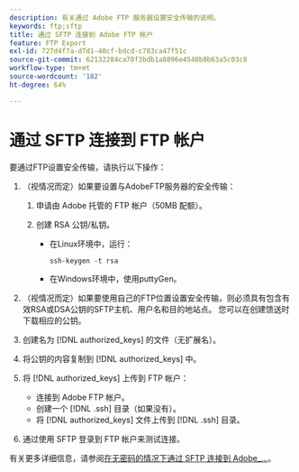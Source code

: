 ```yaml
---
description: 有关通过 Adobe FTP 服务器设置安全传输的说明。
keywords: ftp;sftp
title: 通过 SFTP 连接到 Adobe FTP 帐户
feature: FTP Export
exl-id: 727d4f7a-d7d1-40cf-bdcd-c783ca47f51c
source-git-commit: 62132284ca70f3bdb1a8896e4548b8b63a5c03c8
workflow-type: tm+mt
source-wordcount: '182'
ht-degree: 64%

---
```


# 通过 SFTP 连接到 FTP 帐户

要通过FTP设置安全传输，请执行以下操作：

1. （视情况而定）如果要设置与AdobeFTP服务器的安全传输：

   1. 申请由 Adobe 托管的 FTP 帐户（50MB 配额）。

   1. 创建 RSA 公钥/私钥。

      * 在Linux环境中，运行：

        ```
        ssh-keygen -t rsa
        ```

      * 在Windows环境中，使用puttyGen。

1. （视情况而定）如果要使用自己的FTP位置设置安全传输，则必须具有包含有效RSA或DSA公钥的SFTP主机、用户名和目的地站点。 您可以在创建馈送时下载相应的公钥。

1. 创建名为 [!DNL authorized_keys] 的文件（无扩展名）。

1. 将公钥的内容复制到 [!DNL authorized_keys] 中。

1. 将 [!DNL authorized_keys] 上传到 FTP 帐户：

   * 连接到 Adobe FTP 帐户。
   * 创建一个 [!DNL .ssh] 目录（如果没有）。
   * 将 [!DNL authorized_keys] 文件上传到 [!DNL .ssh] 目录。

1. 通过使用 SFTP 登录到 FTP 帐户来测试连接。

有关更多详细信息，请参阅[在无密码的情况下通过 SFTP 连接到 Adobe_...](/help/export/ftp-and-sftp/c-sftp/ftp-sftp-cert-auth.md)。
